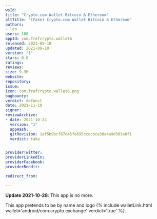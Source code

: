```yaml
---
wsId: 
title: "Crypto.com Wallet Bitcoin & Ethereum"
altTitle: "(Fake) Crypto.com Wallet Bitcoin & Ethereum"
authors:
- leo
users: 100
appId: com.frefcrypto.wallet6
released: 2021-09-10
updated: 2021-09-10
version: "1"
stars: 0.0
ratings: 
reviews: 
size: 9.3M
website: 
repository: 
issue: 
icon: com.frefcrypto.wallet6.png
bugbounty: 
verdict: defunct
date: 2021-11-10
signer: 
reviewArchive:
- date: 2021-10-24
  version: "1"
  appHash: 
  gitRevision: 1af5b9bcf87d45fe695ccccbca30a4a9d303a0f1
  verdict: fake


providerTwitter: 
providerLinkedIn: 
providerFacebook: 
providerReddit: 

redirect_from:

---
```



**Update 2021-10-28**: This app is no more.

This app pretends to be by name and logo
{% include walletLink.html wallet='android/com.crypto.exchange' verdict='true' %}.

